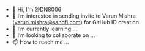 - 👋 Hi, I’m @DN8006
- 👀 I’m interested in sending invite to Varun Mishra (varun.mishra@sanofi.com) for GitHub ID creation
- 🌱 I’m currently learning ...
- 💞️ I’m looking to collaborate on ...
- 📫 How to reach me ...

<!---
DN8006/DN8006 is a ✨ special ✨ repository because its `README.md` (this file) appears on your GitHub profile.
You can click the Preview link to take a look at your changes.
--->
